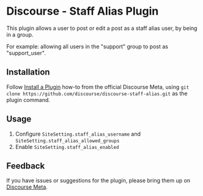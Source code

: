 # Discourse - Staff Alias Plugin

This plugin allows a user to post or edit a post as a staff alias user, by being in a group.

For example: allowing all users in the "support" group to post as "support_user".

## Installation

Follow [Install a Plugin](https://meta.discourse.org/t/install-a-plugin/19157)
how-to from the official Discourse Meta, using `git clone https://github.com/discourse/discourse-staff-alias.git`
as the plugin command.

## Usage

1. Configure `SiteSetting.staff_alias_username` and `SiteSetting.staff_alias_allowed_groups`
1. Enable `SiteSetting.staff_alias_enabled`

## Feedback

If you have issues or suggestions for the plugin, please bring them up on
[Discourse Meta](https://meta.discourse.org).
